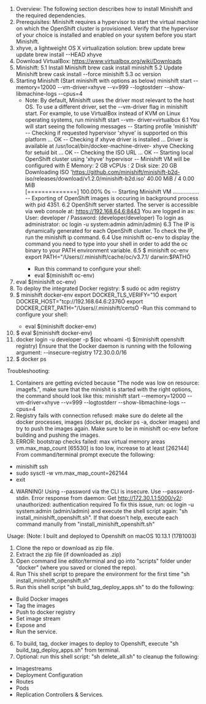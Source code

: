1.	Overview:
	The following section describes how to install Minishift and the required dependencies.
2.	Prerequisites:
	Minishift requires a hypervisor to start the virtual machine on 	which the OpenShift cluster is provisioned. Verify that the 	hypervisor of your choice is installed and enabled on your system 	before you start Minishift.
3.	xhyve, a lightweight OS X virtualization solution:
	brew update
	brew update brew install --HEAD xhyve
4.	Download VirtualBox:
	https://www.virtualbox.org/wiki/Downloads
5. 	Minishift:
	5.1 Install Minishift
		brew cask install minishift
	5.2 Update Minishift
		brew cask install --force minishift
	5.3 oc version
6.	Starting Minishift (Start minishift with options as below)
	minishift start --memory=12000 --vm-driver=xhyve --v=999 --logtostderr --show-	libmachine-logs --cpus=4 
	-	Note: By default, Minishift uses the driver most relevant to 	the host OS. To use a different driver, set the --vm-driver flag in 	minishift start. For example, to use VirtualBox instead of KVM on 	Linux operating systems, run minishift start --vm- 	driver=virtualbox
	6.1	You will start seeing the following messages
		-- Starting profile 'minishift'
		-- Checking if requested hypervisor 'xhyve' is supported on 		   this platform ... OK
		-- Checking if xhyve driver is installed ...
		Driver is available at /usr/local/bin/docker-machine-driver-		xhyve
		Checking for setuid bit ... OK
		-- Checking the ISO URL ... OK
		-- Starting local OpenShift cluster using 'xhyve' hypervisor 
		-- Minishift VM will be configured with É
		    Memory:    2 GB
		    vCPUs :    2
		    Disk size: 20 GB 
		Downloading ISO 'https://github.com/minishift/minishift-b2d-		iso/releases/download/v1.2.0/minishift-b2d.iso' 40.00 MiB / 4		0.00 MiB 				
		[==============] 100.00% 0s -- Starting Minishift VM ……………..
		-- Exporting of OpenShift images is occuring in background 		process with pid 4351.
 	6.2 OpenShift server started. 
		The server is accessible via web console at: 
		https://192.168.64.6:8443 
		You are logged in as: User: developer / Password: <any value>  		(developer/developer)
		To login as administrator: oc login -u system:admin 			admin/admin)
	6.3	The IP is dynamically generated for each OpenShift cluster. 		To check the IP, run the minishift ip command.
	6.4	Use minishift oc-env to display the command you need to type 		into your shell in order to add the oc binary to your PATH 		environment variable.
	6.5	$ minishift oc-env 
		export PATH="/Users/<user>/.minishift/cache/oc/v3.7.1/ 			darwin:$PATHÓ 
		- Run this command to configure your shell:
		- eval $(minishift oc-env)
7.	eval $(minishift oc-env)
8.	To deploy the integrated Docker registry:
	$ sudo oc adm registry 
9.	$ minishift docker-env 
	export DOCKER_TLS_VERIFY="1Ó 
	export DOCKER_HOST="tcp://192.168.64.6:2376Ó 
	export DOCKER_CERT_PATH="/Users/<user>/.minishift/certsÓ 
	-Run this command to configure your shell: 
	- eval $(minishift docker-env) 
10.	$ eval $(minishift docker-env) 
11.	docker login -u developer -p $(oc whoami -t) $(minishift openshift registry) 
Ensure that the Docker daemon is running with the following argument:
    	--insecure-registry 172.30.0.0/16
12.	$ docker ps

Troubleshooting:
1. Containers are getting evicted because "The node was low on resource: imagefs.", make sure that the minishit is started with the right options, the command should look like this:
minishift start --memory=12000 --vm-driver=xhyve --v=999 --logtostderr --show-libmachine-logs --cpus=4
2. Registry fails with connection refused:
make sure do delete all the docker processes, images (docker ps, docker ps -a, docker images) and try to push the images again. Make sure to be in minishift oc-env before building and pushing the images.
3. ERROR: bootstrap checks failed: max virtual memory areas vm.max_map_count [65530] is too low, increase to at least [262144]
From command/terminal prompt execute the following:
- minishift ssh
- sudo sysctl -w vm.max_map_count=262144
- exit
4. WARNING! Using --password via the CLI is insecure. Use --password-stdin. Error response from daemon: Get http://172.30.1.1:5000/v2/: unauthorized: authentication required
To fix this issue, run: oc login -u system:admin (admin/admin) and execute the shell script again: "sh install_minishift_openshift.sh". If that doesn't help, execute each command manully from "install_minishift_openshift.sh"
 

Usage: (Note: I built and deployed to Openshift on macOS 10.13.1 (17B1003)

1. Clone the repo or download as zip file.
2. Extract the zip file (if downloaded as .zip)
3. Open command line editor/terminal and go into "scripts" folder under "docker" (where you saved or cloned the repo).
4. Run This shell script to prepare the environment for the first time "sh install_minishift_openshift.sh"
5. Run this shell script "sh build_tag_deploy_apps.sh" to do the following:
- Build Docker images
- Tag the images
- Push to docker registry
- Set image stream
- Expose and
- Run the service.
6. To build, tag, docker images to deploy to Openshift, execute "sh build_tag_deploy_apps.sh" from terminal.
7. Optional: run this shell script: "sh delete_all.sh" to cleanup the following:
- Imagestreams
- Deployment Configuration
- Routes
- Pods
- Replication Controllers & Services.
